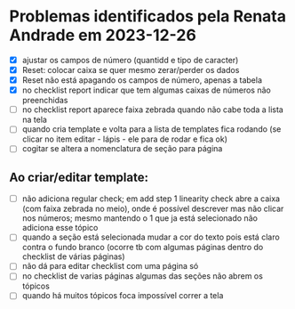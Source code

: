 # Problemas identificados pela Renata Andrade em 2023-12-26

- [X] ajustar os campos de número (quantidd e tipo de caracter)
- [X] Reset: colocar caixa se quer mesmo zerar/perder os dados
- [X] Reset não está apagando os campos de número, apenas a tabela
- [X] no checklist report indicar que tem algumas caixas de números não preenchidas
- [ ] no checklist report aparece faixa zebrada quando não cabe toda a lista na tela
- [ ] quando cria template e volta para a lista de templates fica rodando (se clicar no item editar - lápis - ele para de rodar e fica ok)
- [ ] cogitar se altera a nomenclatura de seção para página

## Ao criar/editar template:
- [ ] não adiciona regular check; em add step 1 linearity check abre a caixa (com faixa zebrada no meio), onde é possível descrever mas não clicar nos números; mesmo mantendo o 1 que ja está selecionado não adiciona esse tópico
- [ ] quando a seção está selecionada mudar a cor do texto pois está claro contra o fundo branco (ocorre tb com algumas páginas dentro do checklist de várias páginas)
- [ ] não dá para editar checklist com uma página só
- [ ] no checklist de varias páginas algumas das seções não abrem os tópicos
- [ ] quando há muitos tópicos foca impossível correr a tela